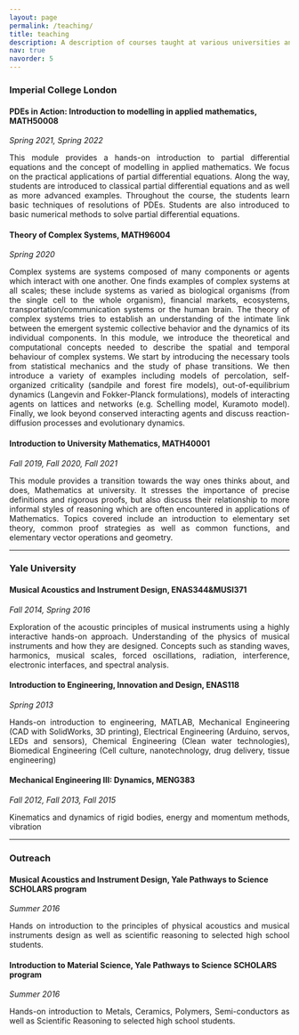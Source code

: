 ```yaml
---
layout: page
permalink: /teaching/
title: teaching
description: A description of courses taught at various universities and on various continents.
nav: true
navorder: 5
---
```


<h3>Imperial College London</h3>

<h4><strong> PDEs in Action: Introduction to modelling in applied mathematics, MATH50008 </strong></h4>
<p><i>Spring 2021, Spring 2022</i></p>

<p align="justify"> This module provides a hands-on introduction to partial differential equations and the concept of modelling in applied mathematics. We focus on the practical applications of partial differential equations. Along the way, students are introduced to classical partial differential equations and as well as more advanced examples. Throughout the course, the students learn basic techniques of resolutions of PDEs. Students are also introduced to basic numerical methods to solve partial differential equations.</p>

<h4><strong> Theory of Complex Systems, MATH96004 </strong></h4>
<p><i>Spring 2020</i></p>

<p align="justify">Complex systems are systems composed of many components or agents which interact with one another. One finds examples of complex systems at all scales; these include systems as varied as biological organisms (from the single cell to the whole organism), financial markets, ecosystems, transportation/communication systems or the human brain. The theory of complex systems tries to establish an understanding of the intimate link between the emergent systemic collective behavior and the dynamics of its individual components. In this module, we introduce the theoretical and computational concepts needed to describe the spatial and temporal behaviour of complex systems. We start by introducing the necessary tools from statistical mechanics and the study of phase transitions. We then introduce a variety of examples including  models of percolation, self-organized criticality (sandpile and forest fire models), out-of-equilibrium dynamics (Langevin and Fokker-Planck formulations), models of interacting agents on lattices and networks (e.g. Schelling model, Kuramoto model). Finally, we look beyond conserved interacting agents and discuss reaction-diffusion processes and evolutionary dynamics.</p>


<h4><strong> Introduction to University Mathematics, MATH40001 </strong></h4>
<p><i>Fall 2019, Fall 2020, Fall 2021</i></p>

<p align="justify">This module provides a transition towards the way ones thinks about, and does, Mathematics at university. It stresses the importance of precise definitions and rigorous proofs, but also discuss their relationship to more informal styles of reasoning which are often encountered in applications of Mathematics. Topics covered include an introduction to elementary set theory, common proof strategies as well as common functions, and elementary vector operations and geometry.</p>

<hr>

<h3>Yale University</h3>

<h4><strong> Musical Acoustics and Instrument Design, ENAS344&MUSI371 </strong></h4>
<p><i>Fall 2014, Spring 2016</i></p>
<p align="justify">Exploration of the acoustic principles of musical instruments using a highly interactive hands-on approach. Understanding of the physics of musical instruments and how they are designed. Concepts such as standing waves, harmonics, musical scales, forced oscillations, radiation, interference, electronic interfaces, and spectral analysis.</p>

<h4><strong> Introduction to Engineering, Innovation and Design, ENAS118 </strong></h4>
<p><i>Spring 2013</i></p>
<p align="justify">Hands-on introduction to engineering, MATLAB, Mechanical Engineering (CAD with SolidWorks, 3D printing), Electrical Engineering (Arduino, servos, LEDs and sensors), Chemical Engineering (Clean water technologies), Biomedical Engineering (Cell culture, nanotechnology, drug delivery, tissue engineering)</p>

<h4><strong> Mechanical Engineering III: Dynamics, MENG383 </strong></h4>
<p><i>Fall 2012, Fall 2013, Fall 2015</i></p>
<p align="justify">Kinematics and dynamics of rigid bodies, energy and momentum methods, vibration</p>

<hr>

<h3>Outreach</h3>

<h4><strong> Musical Acoustics and Instrument Design, Yale Pathways to Science SCHOLARS program </strong></h4>
<p><i>Summer 2016</i></p>
<p align="justify">Hands on introduction to the principles of physical acoustics and musical instruments design as well as scientific reasoning to selected high school students.</p>

<h4><strong> Introduction to Material Science, Yale Pathways to Science SCHOLARS program </strong></h4>
<p><i>Summer 2016</i></p>
<p align="justify">Hands-on introduction to Metals, Ceramics, Polymers, Semi-conductors as well as Scientific Reasoning to selected high school students.</p>